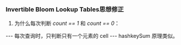 ### Invertible Bloom Lookup Tables思想修正

1. 为什么每次判断 *count == 1* 和 *count == 0*：

--- 每次查询时，只判断只有一个元素的 cell
--- hashkeySum 原理类似。